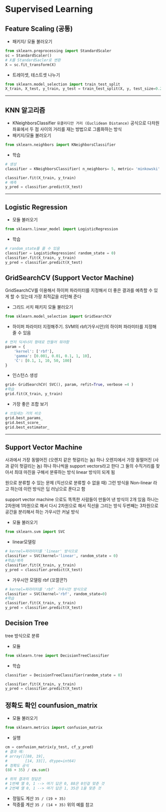 # Supervised Learning

## Feature Scaling (공통)
- 패키지/ 모듈 불러오기
```py
from sklearn.preprocessing import StandardScaler
sc = StandardScaler()
# X를 StandardSacler로 변환 
X = sc.fit_transform(X)
```

- 트레이셋, 테스트셋 나누기
```py
from sklearn.model_selection import train_test_split
X_train, X_test, y_train, y_test = train_test_split(X, y, test_size=0.2, random_state= 0)
```
___
## KNN 알고리즘
- KNeighborsClassifier `유클리디안 거리 (Euclidean Distance)` 공식으로 다차원 좌표에서 두 점 사이의 거리를 재는 방법으로 그룹화하는 방식
- 패키지/모듈 불러오기
```py
from sklearn.neighbors import KNeighborsClassifier
```
- 학습
```py
# 생성
classifier = KNeighborsClassifier( n_neighbors= 5, metric= 'minkowski' )

classifier.fit(X_train, y_train)
# 예측
y_pred = classifier.predict(X_test)
```
___
## Logistic Regression
- 모듈 불러오기
```py
from sklearn.linear_model import LogisticRegression
```
- 학습
```py
# random_state를 줄 수 있음
classifier = LogisticRegression( random_state = 0)
classifier.fit(X_train, y_train)
y_pred = classifier.predict(X_test)
```

## GridSearchCV (Support Vector Machine)
GridSearchCV를 이용해서 하이퍼 파라미터를 지정해서 더 좋은 결과를 예측할 수 있게 할 수 있는데 가장 최적값을 리턴해 준다
- 그리드 서치 패키지 모듈 불러오기
```py
from sklearn.model_selection import GridSearchCV
```
- 하이퍼 파라미터 지정해주기. SVM의 rbf(가우시안)의 하이퍼 파라미터를 지정해 줄 수 있음 

```py
# 먼저 딕셔너리 형태로 만들어 줘야함
param = {
    'kernel': ['rbf'],
    'gamma': [0.001, 0.01, 0.1, 1, 10],
    'C': [0.1, 1, 10, 50, 100]
}
```
- 인스턴스 생성
```py
grid= GridSearchCV( SVC(), param, refit=True, verbose =4 )
#학습
grid.fit(X_train, y_train)

```
- 가장 좋은 조합 보기
```py
# 쓰임새는 거의 비슷
grid.best_params_
grid.best_score_
grid.best_estimator_
```

___
## Support Vector Machine

사과에서 가장 동떨어진 (오렌지 같은 헛갈리는 놈) 하나
오렌지에서 가장 동떨어진 (사과 같이 헛갈리는 놈) 하나
하나씩을 support vectors라고 한다
그 둘의 수직거리를 찾아서 
최대 마진을 구해서 분류하는 방식
linear 방식이 되게 됨

원으로 분류할 수 있는 문제 (직선으로 분류할 수 없을 때)
그런 방식을 Non-linear 라고 하는데
이런 방식은 딥 러닝으로 푼다고 함


support vector machine 으로도 똑똑한 사람들이 만들어 낸 방식이 2개 있음
하나는 2차원에 1차원으로 해서 다시 2차원으로 해서 직선을 그리는 방식
두번째는 3차원으로 공간을 분리해서 하는 가우시안 커널 방식

- 모듈 불러오기
```py
from sklearn.svm import SVC
```
- linear모델링
```py
# kernel=파라미터를 'linear' 방식으로 
classifier = SVC(kernel='linear', random_state = 0)
#학습/예측
classifier.fit(X_train, y_train)
y_pred = classifier.predict(X_test)
```
- 가우시안 모델링 rbf (꼬깔콘?)
```py
# kernel=파라미터를 'rbf' 가우시안 방식으로
classifier = SVC(kernel='rbf', random_state=0)
#학습
classifier.fit(X_train, y_train)
y_pred = classifier.predict(X_test)
```


## Decision Tree
tree 방식으로 분류 
- 모듈
```py
from sklearn.tree import DecisionTreeClassifier
```
- 학습
```py
classifier = DecisionTreeClassifier(random_state = 0)

classifier.fit(X_train, y_train)
y_pred = classifier.predict(X_test)
```

## 정확도 확인 counfusion_matrix
- 모듈 불러오기
```py
from sklearn.metrics import confusion_matrix
```
- 실행
```py
cm = confusion_matrix(y_test, cf_y_pred)
# 결과 예:
# array([[88, 19],
#        [14, 33]], dtype=int64)
# 정확도 공식
(88 + 35) / cm.sum()

# 위의 결과의 정답은
# 1번째 열 0, 1 --> 여기 답은 0, 88은 0인걸 맞춘 것
# 2번째 열 0, 1 --> 여기 답은 1, 35은 1을 맞춘 것
```
- 정밀도 계산 `35 / (19 + 35)` 
- 적중률 계산 `35 / (14 + 35)` 위의 예를 참고
